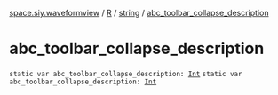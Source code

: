 [space.siy.waveformview](../../index.md) / [R](../index.md) / [string](index.md) / [abc_toolbar_collapse_description](./abc_toolbar_collapse_description.md)

# abc_toolbar_collapse_description

`static var abc_toolbar_collapse_description: `[`Int`](https://kotlinlang.org/api/latest/jvm/stdlib/kotlin/-int/index.html)
`static var abc_toolbar_collapse_description: `[`Int`](https://kotlinlang.org/api/latest/jvm/stdlib/kotlin/-int/index.html)